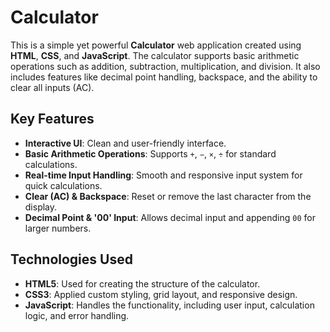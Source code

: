# **Calculator**

This is a simple yet powerful **Calculator** web application created using **HTML**, **CSS**, and **JavaScript**. The calculator supports basic arithmetic operations such as addition, subtraction, multiplication, and division. It also includes features like decimal point handling, backspace, and the ability to clear all inputs (AC).

## Key Features

- **Interactive UI**: Clean and user-friendly interface.
- **Basic Arithmetic Operations**: Supports `+`, `−`, `×`, `÷` for standard calculations.
- **Real-time Input Handling**: Smooth and responsive input system for quick calculations.
- **Clear (AC) & Backspace**: Reset or remove the last character from the display.
- **Decimal Point & '00' Input**: Allows decimal input and appending `00` for larger numbers.

## Technologies Used
- **HTML5**: Used for creating the structure of the calculator.
- **CSS3**: Applied custom styling, grid layout, and responsive design.
- **JavaScript**: Handles the functionality, including user input, calculation logic, and error handling.